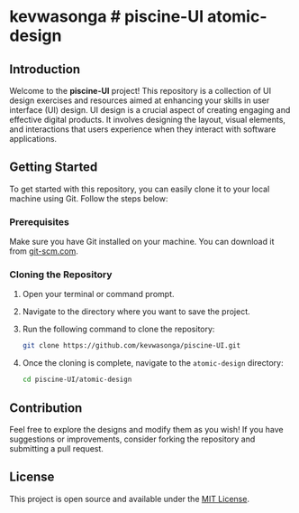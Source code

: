 # kevwasonga # piscine-UI atomic-design

## Introduction

Welcome to the **piscine-UI** project! This repository is a collection of UI design exercises and resources aimed at enhancing your skills in user interface (UI) design. UI design is a crucial aspect of creating engaging and effective digital products. It involves designing the layout, visual elements, and interactions that users experience when they interact with software applications.

## Getting Started

To get started with this repository, you can easily clone it to your local machine using Git. Follow the steps below:

### Prerequisites

Make sure you have Git installed on your machine. You can download it from [git-scm.com](https://git-scm.com/).

### Cloning the Repository

1. Open your terminal or command prompt.
2. Navigate to the directory where you want to save the project.
3. Run the following command to clone the repository:

   ```bash
   git clone https://github.com/kevwasonga/piscine-UI.git
   ```

4. Once the cloning is complete, navigate to the `atomic-design` directory:

   ```bash
   cd piscine-UI/atomic-design
   ```

## Contribution

Feel free to explore the designs and modify them as you wish! If you have suggestions or improvements, consider forking the repository and submitting a pull request.

## License

This project is open source and available under the [MIT License](https://github.com/kevwasonga/piscine-UI?tab=MIT-1-ov-file).

